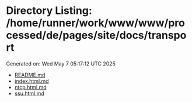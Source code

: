 # Directory Listing: /home/runner/work/www/www/processed/de/pages/site/docs/transport
Generated on: Wed May  7 05:17:12 UTC 2025

- [README.md](README.md)
- [index.html.md](index.html.md)
- [ntcp.html.md](ntcp.html.md)
- [ssu.html.md](ssu.html.md)
